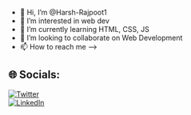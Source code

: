- 👋 Hi, I’m @Harsh-Rajpoot1
- 👀 I’m interested in web dev
- 🌱 I’m currently learning HTML, CSS, JS
- 💞️ I’m looking to collaborate on Web Development
- 📫 How to reach me -->
## 🌐 Socials:
[![Twitter](https://img.shields.io/badge/Twitter-%231DA1F2.svg?logo=Twitter&logoColor=white)](https://twitter.com/Harsh_Rajpoot_) \
[![LinkedIn](https://img.shields.io/badge/LinkedIn-%230077B5.svg?logo=linkedin&logoColor=white)](https://linkedin.com/in/harsh-rajpoot-4a96b2194)


<!---
Harsh-Rajpoot1/Harsh-Rajpoot1 is a ✨ special ✨ repository because its `README.md` (this file) appears on your GitHub profile.
You can click the Preview link to take a look at your changes.
--->
